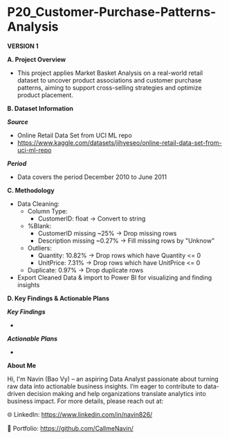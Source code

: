 # P20_Customer-Purchase-Patterns-Analysis

**VERSION 1**

**A. Project Overview**

- This project applies Market Basket Analysis on a real-world retail dataset to uncover product associations and customer purchase patterns, aiming to support cross-selling strategies and optimize product placement.

**B. Dataset Information**

_**Source**_

- Online Retail Data Set from UCI ML repo
- https://www.kaggle.com/datasets/jihyeseo/online-retail-data-set-from-uci-ml-repo

**_Period_**

- Data covers the period December 2010 to June 2011

**C. Methodology**

- Data Cleaning:
  + Column Type:
    - CustomerID: float → Convert to string
  + %Blank:
    - CustomerID missing ~25% → Drop missing rows
    - Description missing ~0.27% → Fill missing rows by "Unknow"
  + Outliers:
    - Quantity: 10.82% → Drop rows which have Quantity <= 0
    - UnitPrice: 7.31% → Drop rows which have UnitPrice <= 0
  + Duplicate: 0.97% → Drop duplicate rows
- Export Cleaned Data & import to Power BI for visualizing and finding insights

**D. Key Findings & Actionable Plans**

_**Key Findings**_

- 

_**Actionable Plans**_

- 

**About Me**

Hi, I'm Navin (Bao Vy) – an aspiring Data Analyst passionate about turning raw data into actionable business insights. I’m eager to contribute to data-driven decision making and help organizations translate analytics into business impact. For more details, please reach out at:

🌐 LinkedIn: https://www.linkedin.com/in/navin826/

📂 Portfolio: https://github.com/CallmeNavin/
